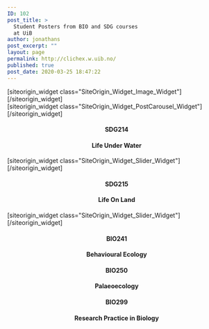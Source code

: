 ```yaml
---
ID: 102
post_title: >
  Student Posters from BIO and SDG courses
  at UiB
author: jonathans
post_excerpt: ""
layout: page
permalink: http://clichex.w.uib.no/
published: true
post_date: 2020-03-25 18:47:22
---
```

<div id="pl-102" class="panel-layout"><div id="pg-102-0" class="panel-grid panel-no-style"><div id="pgc-102-0-0" class="panel-grid-cell" data-weight="1"><div id="panel-102-0-0-0" class="so-panel widget widget_sow-image panel-first-child panel-last-child" data-index="0" data-style="{&quot;background_image_attachment&quot;:false,&quot;background_display&quot;:&quot;tile&quot;}">[siteorigin_widget class="SiteOrigin_Widget_Image_Widget"][/siteorigin_widget]</div></div></div><div id="pg-102-1" class="panel-grid panel-no-style"><div id="pgc-102-1-0" class="panel-grid-cell" data-weight="1"><div id="panel-102-1-0-0" class="so-panel widget widget_sow-post-carousel panel-first-child panel-last-child" data-index="1" data-style="{&quot;background_image_attachment&quot;:false,&quot;background_display&quot;:&quot;tile&quot;}">[siteorigin_widget class="SiteOrigin_Widget_PostCarousel_Widget"][/siteorigin_widget]</div></div></div><div id="pg-102-2" class="panel-grid panel-no-style" data-style="{&quot;background_image_attachment&quot;:false,&quot;background_display&quot;:&quot;tile&quot;,&quot;cell_alignment&quot;:&quot;flex-start&quot;}" data-ratio="1" data-ratio-direction="right"><div id="pgc-102-2-0" class="panel-grid-cell panel-grid-cell-empty" data-weight="0.17"></div><div id="pgc-102-2-1" class="panel-grid-cell panel-grid-cell-empty" data-weight="0.33"></div><div id="pgc-102-2-2" class="panel-grid-cell panel-grid-cell-empty panel-grid-cell-mobile-last" data-weight="0.33"></div><div id="pgc-102-2-3" class="panel-grid-cell panel-grid-cell-empty" data-weight="0.17"></div></div><div id="pg-102-3" class="panel-grid panel-no-style" data-style="{&quot;background_image_attachment&quot;:false,&quot;background_display&quot;:&quot;tile&quot;,&quot;cell_alignment&quot;:&quot;flex-start&quot;}" data-ratio="1" data-ratio-direction="right"><div id="pgc-102-3-0" class="panel-grid-cell" data-style="{&quot;background_image_attachment&quot;:false,&quot;background_display&quot;:&quot;tile&quot;,&quot;border_color&quot;:&quot;#aaaaaa&quot;,&quot;vertical_alignment&quot;:&quot;auto&quot;}" data-weight="0.2"><div class="panel-cell-style panel-cell-style-for-102-3-0"><div id="panel-102-3-0-0" class="so-panel widget widget_sow-editor panel-first-child" data-index="2" data-style="{&quot;background_image_attachment&quot;:false,&quot;background_display&quot;:&quot;tile&quot;}"><div class="so-widget-sow-editor so-widget-sow-editor-base">
<div class="siteorigin-widget-tinymce textwidget">
	<h4 style="text-align: center">SDG214</h4>
<h4 style="text-align: center">Life Under Water</h4></div>
</div></div><div id="panel-102-3-0-1" class="so-panel widget widget_sow-slider panel-last-child" data-index="3" data-style="{&quot;background_image_attachment&quot;:false,&quot;background_display&quot;:&quot;tile&quot;}">[siteorigin_widget class="SiteOrigin_Widget_Slider_Widget"][/siteorigin_widget]</div></div></div><div id="pgc-102-3-1" class="panel-grid-cell" data-style="{&quot;background_image_attachment&quot;:false,&quot;background_display&quot;:&quot;tile&quot;,&quot;border_color&quot;:&quot;#aaaaaa&quot;,&quot;vertical_alignment&quot;:&quot;auto&quot;}" data-weight="0.2"><div class="panel-cell-style panel-cell-style-for-102-3-1"><div id="panel-102-3-1-0" class="so-panel widget widget_sow-editor panel-first-child" data-index="4" data-style="{&quot;background_image_attachment&quot;:false,&quot;background_display&quot;:&quot;tile&quot;}"><div class="so-widget-sow-editor so-widget-sow-editor-base">
<div class="siteorigin-widget-tinymce textwidget">
	<h4 style="text-align: center">SDG215</h4>
<h4 style="text-align: center">Life On Land</h4></div>
</div></div><div id="panel-102-3-1-1" class="so-panel widget widget_sow-slider panel-last-child" data-index="5" data-style="{&quot;background_image_attachment&quot;:false,&quot;background_display&quot;:&quot;tile&quot;}">[siteorigin_widget class="SiteOrigin_Widget_Slider_Widget"][/siteorigin_widget]</div></div></div><div id="pgc-102-3-2" class="panel-grid-cell" data-style="{&quot;background_image_attachment&quot;:false,&quot;background_display&quot;:&quot;tile&quot;,&quot;border_color&quot;:&quot;#aaaaaa&quot;,&quot;vertical_alignment&quot;:&quot;auto&quot;}" data-weight="0.2"><div class="panel-cell-style panel-cell-style-for-102-3-2"><div id="panel-102-3-2-0" class="so-panel widget widget_sow-editor panel-first-child panel-last-child" data-index="6" data-style="{&quot;background_image_attachment&quot;:false,&quot;background_display&quot;:&quot;tile&quot;}"><div class="so-widget-sow-editor so-widget-sow-editor-base">
<div class="siteorigin-widget-tinymce textwidget">
	<h4 style="text-align: center">BIO241</h4>
<h4 style="text-align: center">Behavioural Ecology</h4></div>
</div></div></div></div><div id="pgc-102-3-3" class="panel-grid-cell" data-style="{&quot;background_image_attachment&quot;:false,&quot;background_display&quot;:&quot;tile&quot;,&quot;border_color&quot;:&quot;#aaaaaa&quot;,&quot;vertical_alignment&quot;:&quot;auto&quot;}" data-weight="0.2"><div class="panel-cell-style panel-cell-style-for-102-3-3"><div id="panel-102-3-3-0" class="so-panel widget widget_sow-editor panel-first-child panel-last-child" data-index="7" data-style="{&quot;background_image_attachment&quot;:false,&quot;background_display&quot;:&quot;tile&quot;}"><div class="so-widget-sow-editor so-widget-sow-editor-base">
<div class="siteorigin-widget-tinymce textwidget">
	<h4 style="text-align: center">BIO250</h4>
<h4 style="text-align: center">Palaeoecology</h4></div>
</div></div></div></div><div id="pgc-102-3-4" class="panel-grid-cell" data-style="{&quot;background_image_attachment&quot;:false,&quot;background_display&quot;:&quot;tile&quot;,&quot;border_color&quot;:&quot;#aaaaaa&quot;,&quot;vertical_alignment&quot;:&quot;auto&quot;}" data-weight="0.2"><div class="panel-cell-style panel-cell-style-for-102-3-4"><div id="panel-102-3-4-0" class="so-panel widget widget_sow-editor panel-first-child panel-last-child" data-index="8" data-style="{&quot;background_image_attachment&quot;:false,&quot;background_display&quot;:&quot;tile&quot;}"><div class="so-widget-sow-editor so-widget-sow-editor-base">
<div class="siteorigin-widget-tinymce textwidget">
	<h4 style="text-align: center">BIO299</h4>
<h4 style="text-align: center">Research Practice in Biology</h4></div>
</div></div></div></div></div></div>
